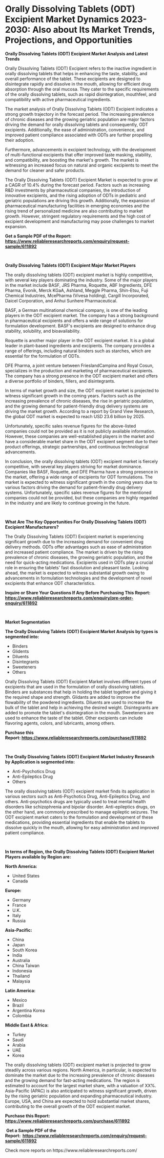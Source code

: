 <p><h1>Orally Dissolving Tablets (ODT) Excipient Market Dynamics 2023-2030: Also about Its Market Trends, Projections, and Opportunities</h1></p><p><strong>Orally Dissolving Tablets (ODT) Excipient Market Analysis and Latest Trends</strong></p>
<p><p>Orally Dissolving Tablets (ODT) Excipient refers to the inactive ingredient in orally dissolving tablets that helps in enhancing the taste, stability, and overall performance of the tablet. These excipients are designed to disintegrate rapidly and dissolve in the mouth, allowing for efficient drug absorption through the oral mucosa. They cater to the specific requirements of the orally dissolving tablets, such as rapid disintegration, mouthfeel, and compatibility with active pharmaceutical ingredients.</p><p>The market analysis of Orally Dissolving Tablets (ODT) Excipient indicates a strong growth trajectory in the forecast period. The increasing prevalence of chronic diseases and the growing geriatric population are major factors driving the demand for orally dissolving tablets and consequently, ODT excipients. Additionally, the ease of administration, convenience, and improved patient compliance associated with ODTs are further propelling their adoption.</p><p>Furthermore, advancements in excipient technology, with the development of multi-functional excipients that offer improved taste masking, stability, and compatibility, are boosting the market's growth. The market is witnessing an increased focus on natural and organic excipients to meet the demand for cleaner and safer products.</p><p>The Orally Dissolving Tablets (ODT) Excipient Market is expected to grow at a CAGR of 10.4% during the forecast period. Factors such as increasing R&D investments by pharmaceutical companies, the introduction of innovative excipients, and the rising adoption of ODTs in pediatric and geriatric populations are driving this growth. Additionally, the expansion of pharmaceutical manufacturing facilities in emerging economies and the rising trend of personalized medicine are also contributing to market growth. However, stringent regulatory requirements and the high cost of excipient development and manufacturing may pose challenges to market expansion.</p></p>
<p><strong>Get a Sample PDF of the Report:&nbsp; <a href="https://www.reliableresearchreports.com/enquiry/request-sample/611892">https://www.reliableresearchreports.com/enquiry/request-sample/611892</a></strong></p>
<p>&nbsp;</p>
<p><strong>Orally Dissolving Tablets (ODT) Excipient Major Market Players</strong></p>
<p><p>The orally dissolving tablets (ODT) excipient market is highly competitive, with several key players dominating the industry. Some of the major players in the market include BASF, JRS Pharma, Roquette, ABF Ingredients, DFE Pharma, Evonik, Merck KGaA, Ashland, Meggle Pharma, Shin-Etsu, Fuji Chemical Industries, McePharma (Vivesa holding), Cargill Incorporated, Daicel Corporation, and Anhui Sunhere Pharmaceutical.</p><p>BASF, a German multinational chemical company, is one of the leading players in the ODT excipient market. The company has a strong background in pharmaceutical excipients and offers a wide range of solutions for formulation development. BASF's excipients are designed to enhance drug stability, solubility, and bioavailability.</p><p>Roquette is another major player in the ODT excipient market. It is a global leader in plant-based ingredients and excipients. The company provides a range of offerings, including natural binders such as starches, which are essential for the formulation of ODTs.</p><p>DFE Pharma, a joint venture between FrieslandCampina and Royal Cosun, specializes in the production and marketing of pharmaceutical excipients. The company has a strong presence in the ODT excipient market and offers a diverse portfolio of binders, fillers, and disintegrants.</p><p>In terms of market growth and size, the ODT excipient market is projected to witness significant growth in the coming years. Factors such as the increasing prevalence of chronic diseases, the rise in geriatric population, and the growing demand for patient-friendly drug delivery systems are driving the market growth. According to a report by Grand View Research, the global ODT market is expected to reach USD 23.6 billion by 2025.</p><p>Unfortunately, specific sales revenue figures for the above-listed companies could not be provided as it is not publicly available information. However, these companies are well-established players in the market and have a considerable market share in the ODT excipient segment due to their product offerings, strategic partnerships, and continuous technological advancements.</p><p>In conclusion, the orally dissolving tablets (ODT) excipient market is fiercely competitive, with several key players striving for market dominance. Companies like BASF, Roquette, and DFE Pharma have a strong presence in the market, offering a wide range of excipients for ODT formulations. The market is expected to witness significant growth in the coming years due to various factors driving the demand for patient-friendly drug delivery systems. Unfortunately, specific sales revenue figures for the mentioned companies could not be provided, but these companies are highly regarded in the industry and are likely to continue growing in the future.</p></p>
<p>&nbsp;</p>
<p><strong>What Are The Key Opportunities For Orally Dissolving Tablets (ODT) Excipient Manufacturers?</strong></p>
<p><p>The Orally Dissolving Tablets (ODT) Excipient market is experiencing significant growth due to the increasing demand for convenient drug delivery methods. ODTs offer advantages such as ease of administration and increased patient compliance. The market is driven by the rising prevalence of chronic diseases, the growing geriatric population, and the need for quick-acting medications. Excipients used in ODTs play a crucial role in ensuring the tablets' fast dissolution and pleasant taste. Looking ahead, the market is expected to witness substantial growth owing to advancements in formulation technologies and the development of novel excipients that enhance ODT characteristics.</p></p>
<p><strong>Inquire or Share Your Questions If Any Before Purchasing This Report: <a href="https://www.reliableresearchreports.com/enquiry/pre-order-enquiry/611892">https://www.reliableresearchreports.com/enquiry/pre-order-enquiry/611892</a></strong></p>
<p>&nbsp;</p>
<p><strong>Market Segmentation</strong></p>
<p><strong>The Orally Dissolving Tablets (ODT) Excipient Market Analysis by types is segmented into:</strong></p>
<p><ul><li>Binders</li><li>Glidents</li><li>Diluents</li><li>Disintegrants</li><li>Sweeteners</li><li>Others</li></ul></p>
<p><p>Orally Dissolving Tablets (ODT) Excipient Market involves different types of excipients that are used in the formulation of orally dissolving tablets. Binders are substances that help in holding the tablet together and giving it the required shape and strength. Glidants are added to improve the flowability of the powdered ingredients. Diluents are used to increase the bulk of the tablet and help in achieving the desired weight. Disintegrants are added to promote the tablet's disintegration in the mouth. Sweeteners are used to enhance the taste of the tablet. Other excipients can include flavoring agents, colors, and lubricants, among others.</p></p>
<p><strong>Purchase this Report:&nbsp;<a href="https://www.reliableresearchreports.com/purchase/611892">https://www.reliableresearchreports.com/purchase/611892</a></strong></p>
<p>&nbsp;</p>
<p><strong>The Orally Dissolving Tablets (ODT) Excipient Market Industry Research by Application is segmented into:</strong></p>
<p><ul><li>Anti-Psychotics Drug</li><li>Anti-Epileptics Drug</li><li>Others</li></ul></p>
<p><p>The orally dissolving tablets (ODT) excipient market finds its application in various sectors such as Anti-Psychotics Drug, Anti-Epileptics Drug, and others. Anti-psychotics drugs are typically used to treat mental health disorders like schizophrenia and bipolar disorder. Anti-epileptics drugs, on the other hand, are commonly prescribed to manage epileptic seizures. The ODT excipient market caters to the formulation and development of these medications, providing essential ingredients that enable the tablets to dissolve quickly in the mouth, allowing for easy administration and improved patient compliance.</p></p>
<p>&nbsp;</p>
<p><strong>In terms of Region, the Orally Dissolving Tablets (ODT) Excipient Market Players available by Region are:</strong></p>
<p>
    <p> <strong> North America: </strong>
        <ul>
            <li>United States</li>
            <li>Canada</li>
        </ul>
        </p> 
    <p> <strong> Europe: </strong>
        <ul>
            <li>Germany</li>
            <li>France</li>
            <li>U.K.</li>
            <li>Italy</li>
            <li>Russia</li>
        </ul>
        </p> 
    <p> <strong> Asia-Pacific: </strong>
        <ul>
            <li>China</li>
            <li>Japan</li>
            <li>South Korea</li>
            <li>India</li>
            <li>Australia</li>
            <li>China Taiwan</li>
            <li>Indonesia</li>
            <li>Thailand</li>
            <li>Malaysia</li>
        </ul>
        </p> 
    <p> <strong> Latin America: </strong>
        <ul>
            <li>Mexico</li>
            <li>Brazil</li>
            <li>Argentina Korea</li>
            <li>Colombia</li>
        </ul>
        </p> 
    <p> <strong> Middle East & Africa: </strong>
        <ul>
            <li>Turkey</li>
            <li>Saudi</li>
            <li>Arabia</li>
            <li>UAE</li>
            <li>Korea</li>
        </ul>
    </p>
    </p>
<p><p>The orally dissolving tablets (ODT) excipient market is projected to grow steadily across various regions. North America, in particular, is expected to dominate the market due to the increasing prevalence of chronic diseases and the growing demand for fast-acting medications. The region is estimated to account for the largest market share, with a valuation of XX%. Asia-Pacific (APAC) is also anticipated to witness significant growth, driven by the rising geriatric population and expanding pharmaceutical industry. Europe, USA, and China are expected to hold substantial market shares, contributing to the overall growth of the ODT excipient market.</p></p>
<p><strong>Purchase this Report: <a href="https://www.reliableresearchreports.com/purchase/611892">https://www.reliableresearchreports.com/purchase/611892</a></strong></p>
<p>&nbsp;<strong>Get a Sample PDF of the Report:&nbsp;&nbsp;<a href="https://www.reliableresearchreports.com/enquiry/request-sample/611892">https://www.reliableresearchreports.com/enquiry/request-sample/611892</a></strong></p>
<p><strong></strong></p>
<p>Check more reports on https://www.reliableresearchreports.com/</p>